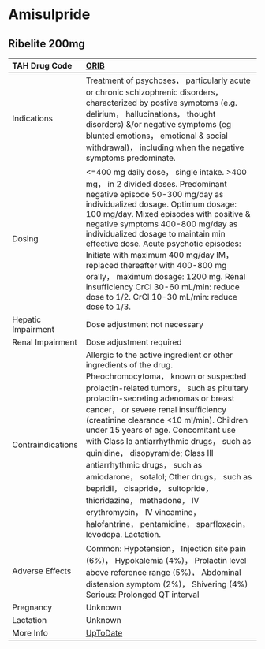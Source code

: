 # Amisulpride

## Ribelite 200mg

| TAH Drug Code      | [ORIB](https://www.tahsda.org.tw/drugs/hissearch.php?drug_code=ORIB)                                                                                                                                                                                                                                                                                                                                                                                                                                                                                                                                                                                 |
|:-------------------|:-----------------------------------------------------------------------------------------------------------------------------------------------------------------------------------------------------------------------------------------------------------------------------------------------------------------------------------------------------------------------------------------------------------------------------------------------------------------------------------------------------------------------------------------------------------------------------------------------------------------------------------------------------|
| Indications        | Treatment of psychoses， particularly acute or chronic schizophrenic disorders， characterized by postive symptoms (e.g. delirium， hallucinations， thought disorders) &/or negative symptoms (eg blunted emotions， emotional & social withdrawal)， including when the negative symptoms predominate.                                                                                                                                                                                                                                                                                                                                             |
| Dosing             | <=400 mg daily dose， single intake. >400 mg， in 2 divided doses. Predominant negative episode 50-300 mg/day as individualized dosage. Optimum dosage: 100 mg/day. Mixed episodes with positive & negative symptoms 400-800 mg/day as individualized dosage to maintain min effective dose. Acute psychotic episodes: Initiate with maximum 400 mg/day IM， replaced thereafter with 400-800 mg orally， maximum dosage: 1200 mg. Renal insufficiency CrCl 30-60 mL/min: reduce dose to 1/2. CrCl 10-30 mL/min: reduce dose to 1/3.                                                                                                                 |
| Hepatic Impairment | Dose adjustment not necessary                                                                                                                                                                                                                                                                                                                                                                                                                                                                                                                                                                                                                        |
| Renal Impairment   | Dose adjustment required                                                                                                                                                                                                                                                                                                                                                                                                                                                                                                                                                                                                                             |
| Contraindications  | Allergic to the active ingredient or other ingredients of the drug. Pheochromocytoma， known or suspected prolactin-related tumors， such as pituitary prolactin-secreting adenomas or breast cancer， or severe renal insufficiency (creatinine clearance <10 ml/min). Children under 15 years of age. Concomitant use with Class Ia antiarrhythmic drugs， such as quinidine， disopyramide; Class III antiarrhythmic drugs， such as amiodarone， sotalol; Other drugs， such as bepridil， cisapride， sultopride， thioridazine， methadone， IV erythromycin， IV vincamine， halofantrine， pentamidine， sparfloxacin， levodopa. Lactation. |
| Adverse Effects    | Common: Hypotension， Injection site pain (6%)， Hypokalemia (4%)， Prolactin level above reference range (5%)， Abdominal distension symptom (2%)， Shivering (4%) Serious: Prolonged QT interval                                                                                                                                                                                                                                                                                                                                                                                                                                                   |
| Pregnancy          | Unknown                                                                                                                                                                                                                                                                                                                                                                                                                                                                                                                                                                                                                                              |
| Lactation          | Unknown                                                                                                                                                                                                                                                                                                                                                                                                                                                                                                                                                                                                                                              |
| More Info          | [UpToDate](https://www.uptodate.com/contents/amisulpride-antipsychotic-oral-international-drug-information-concise)                                                                                                                                                                                                                                                                                                                                                                                                                                                                                                                                  |

